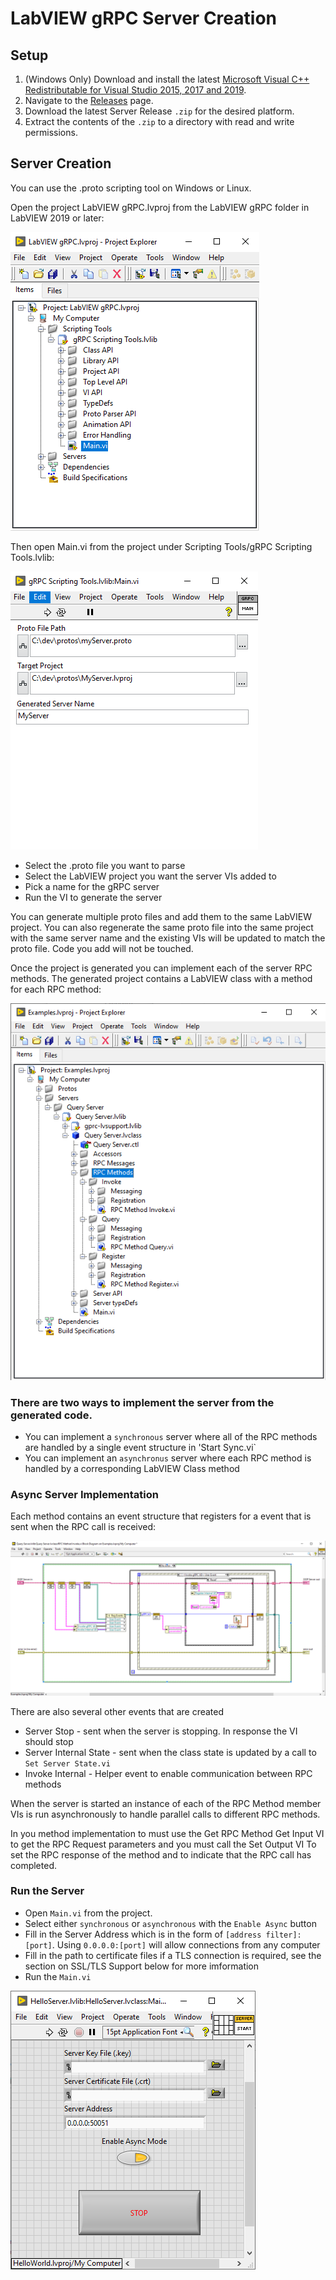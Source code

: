 # LabVIEW gRPC Server Creation

## Setup

1. (Windows Only) Download and install the latest [Microsoft Visual C++ Redistributable for Visual Studio 2015, 2017 and 2019](https://support.microsoft.com/en-us/topic/the-latest-supported-visual-c-downloads-2647da03-1eea-4433-9aff-95f26a218cc0).
2. Navigate to the [Releases](https://github.com/ni/grpc-labview/releases) page.
3. Download the latest Server Release `.zip` for the desired platform.
4. Extract the contents of the `.zip` to a directory with read and write permissions.

## Server Creation

You can use the .proto scripting tool on Windows or Linux.

Open the project LabVIEW gRPC.lvproj from the LabVIEW gRPC folder in LabVIEW 2019 or later:

![LabVIEW gRPC.lvproj](images/grpc-server-project.png "LabVIEW gRPC.lvproj")

Then open Main.vi from the project under Scripting Tools/gRPC Scripting Tools.lvlib:

![main.vi](images/grpc-scripting-main.png "Main.vi")

* Select the .proto file you want to parse
* Select the LabVIEW project you want the server VIs added to
* Pick a name for the gRPC server
* Run the VI to generate the server

You can generate multiple proto files and add them to the same LabVIEW project.  You can also regenerate the same proto file into the same project with the same server name and the existing VIs will be updated to match the proto file. Code you add will not be touched.

Once the project is generated you can implement each of the server RPC methods.  The generated project contains a LabVIEW class with a method for each RPC method:

![Generated Project](images/generated-project.png "Generated Project")

### There are two ways to implement the server from the generated code.

* You can implement a `synchronous` server where all of the RPC methods are handled by a single event structure in 'Start Sync.vi`
* You can implement an `asynchronus` server where each RPC method is handled by a corresponding LabVIEW Class method

### Async Server Implementation

Each method contains an event structure that registers for a event that is sent when the RPC call is received:

![RPC Implementation](images/rpc-method.png "Method Implementation")

There are also several other events that are created
* Server Stop - sent when the server is stopping.  In response the VI should stop
* Server Internal State - sent when the class state is updated by a call to `Set Server State.vi`
* Invoke Internal - Helper event to enable communication between RPC methods

When the server is started an instance of each of the RPC Method member VIs is run asynchronously to handle parallel calls to different RPC methods.

In you method implementation to must use the Get RPC Method Get Input VI to get the RPC Request parameters and you must call the Set Output VI To set the RPC response of the method and to indicate that the RPC call has completed.

### Run the Server

* Open `Main.vi` from the project.
* Select either `synchronous` or `asynchronous` with the `Enable Async` button
* Fill in the Server Address which is in the form of `[address filter]:[port]`. Using `0.0.0.0:[port]` will allow connections from any computer
* Fill in the path to certificate files if a TLS connection is required, see the section on SSL/TLS Support below for more imformation
* Run the `Main.vi`

![RPC Server Main](docs/images/server-main.png "Server Main")
